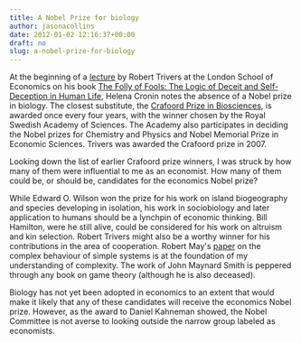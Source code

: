 ```yaml
---
title: A Nobel Prize for biology
author: jasonacollins
date: 2012-01-02 12:16:37+00:00
draft: no
slug: a-nobel-prize-for-biology
---
```


At the beginning of a [lecture](http://www2.lse.ac.uk/newsAndMedia/videoAndAudio/channels/publicLecturesAndEvents/player.aspx?id=1161) by Robert Trivers at the London School of Economics on his book [The Folly of Fools: The Logic of Deceit and Self-Deception in Human Life](/triverss-the-folly-of-fools/), Helena Cronin notes the absence of a Nobel prize in biology. The closest substitute, the [Crafoord Prize in Biosciences](http://www.crafoordprize.se/prizesawarded/biosciences.4.2f692b3510dbfce339680009412.html), is awarded once every four years, with the winner chosen by the Royal Swedish Academy of Sciences. The Academy also participates in deciding the Nobel prizes for Chemistry and Physics and Nobel Memorial Prize in Economic Sciences. Trivers was awarded the Crafoord prize in 2007.

Looking down the list of earlier Crafoord prize winners, I was struck by how many of them were influential to me as an economist. How many of them could be, or should be, candidates for the economics Nobel prize?

While Edward O. Wilson won the prize for his work on island biogeography and species developing in isolation, his work in sociobiology and later application to humans should be a lynchpin of economic thinking. Bill Hamilton, were he still alive, could be considered for his work on altruism and kin selection. Robert Trivers might also be a worthy winner for his contributions in the area of cooperation. Robert May's [paper](https://doi.org/10.1038/261459a0) on the complex behaviour of simple systems is at the foundation of my understanding of complexity. The work of John Maynard Smith is peppered through any book on game theory (although he is also deceased).

Biology has not yet been adopted in economics to an extent that would make it likely that any of these candidates will receive the economics Nobel prize. However, as the award to Daniel Kahneman showed, the Nobel Committee is not averse to looking outside the narrow group labeled as economists.
